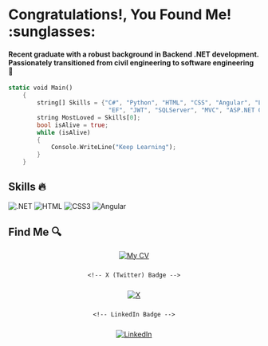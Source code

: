 <h1> Congratulations!, You Found Me! :sunglasses: </h1>
<h4> Recent graduate with a robust background in Backend .NET development. Passionately transitioned from civil
engineering to software engineering 🦚 </h4>

```rust
static void Main()
    {
        string[] Skills = {"C#", "Python", "HTML", "CSS", "Angular", "LINQ", "RESTful APIs",
                            "EF", "JWT", "SQLServer", "MVC", "ASP.NET Core", "Postman", "Redis"};
        string MostLoved = Skills[0]; 
        bool isAlive = true;
        while (isAlive)
        {
            Console.WriteLine("Keep Learning");
        }
    }
```
## Skills :fire:
<p>
        <img src="https://img.shields.io/badge/--239120?style=flat-square&logo=.net" alt=".NET">
        <img src="https://img.shields.io/badge/-white?style=flat-square&logo=html5" alt="HTML">
        <img src="https://img.shields.io/badge/-1572B6?style=flat-square&logo=css3" alt="CSS3">
        <img src="https://img.shields.io/badge/-red?style=flat-square&logo=angular" alt="Angular">
    </p>
        
## Find Me :mag:

<div style="display: flex; flex-direction: column; align-items: center; gap: 10px;">
    <!-- CV Badge -->
    <a href="https://drive.google.com/file/d/1grcbO6QdrS_C4w0GBi8ILoU2jK2C2xnv/view" target="_blank">
        <img src="https://img.shields.io/badge/-My%20CV-blue?style=for-the-badge&logo=google-drive" alt="My CV">
    </a>



    <!-- X (Twitter) Badge -->
<a href="https://X.com/ichatosha" target="_blank">
        <img src="https://img.shields.io/badge/-X-black?style=for-the-badge&logo=x" alt="X">
    </a>



    <!-- LinkedIn Badge -->
 <a href="https://www.linkedin.com/in/ichatosha/" target="_blank">
        <img src="https://img.shields.io/badge/-LinkedIn-0077B5?style=for-the-badge&logo=linkedin" alt="LinkedIn">
    </a>
</div>


